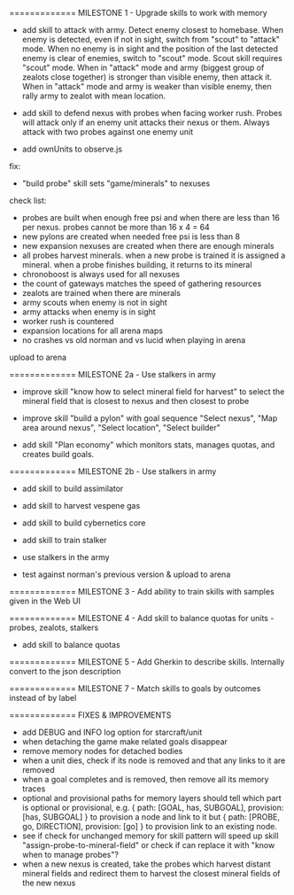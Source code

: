 

============= MILESTONE 1 - Upgrade skills to work with memory

- add skill to attack with army. Detect enemy closest to homebase. When enemy is detected, even if not in sight, switch from "scout" to "attack" mode. When no enemy is in sight and the position of the last detected enemy is clear of enemies, switch to "scout" mode. Scout skill requires "scout" mode. When in "attack" mode and army (biggest group of zealots close together) is stronger than visible enemy, then attack it.  When in "attack" mode and army is weaker than visible enemy, then rally army to zealot with mean location.

- add skill to defend nexus with probes when facing worker rush. Probes will attack only if an enemy unit attacks their nexus or them. Always attack with two probes against one enemy unit

- add ownUnits to observe.js

fix:
  - "build probe" skill sets "game/minerals" to nexuses

check list:
  - probes are built when enough free psi and when there are less than 16 per nexus. probes cannot be more than 16 x 4 = 64
  - new pylons are created when needed free psi is less than 8
  - new expansion nexuses are created when there are enough minerals
  - all probes harvest minerals. when a new probe is trained it is assigned a mineral. when a probe finishes building, it returns to its mineral
  - chronoboost is always used for all nexuses
  - the count of gateways matches the speed of gathering resources
  - zealots are trained when there are minerals
  - army scouts when enemy is not in sight
  - army attacks when enemy is in sight
  - worker rush is countered
  - expansion locations for all arena maps
  - no crashes vs old norman and vs lucid when playing in arena

upload to arena

============= MILESTONE 2a - Use stalkers in army

- improve skill "know how to select mineral field for harvest" to select the mineral field that is closest to nexus and then closest to probe

- improve skill "build a pylon" with goal sequence "Select nexus", "Map area around nexus", "Select location", "Select builder"

- add skill "Plan economy" which monitors stats, manages quotas, and creates build goals.

============= MILESTONE 2b - Use stalkers in army

- add skill to build assimilator
- add skill to harvest vespene gas
- add skill to build cybernetics core
- add skill to train stalker
- use stalkers in the army

- test against norman's previous version & upload to arena

============= MILESTONE 3 - Add ability to train skills with samples given in the Web UI

============= MILESTONE 4 - Add skill to balance quotas for units - probes, zealots, stalkers

- add skill to balance quotas

============= MILESTONE 5 - Add Gherkin to describe skills. Internally convert to the json description

============= MILESTONE 7 - Match skills to goals by outcomes instead of by label

============= FIXES & IMPROVEMENTS

- add DEBUG and INFO log option for starcraft/unit
- when detaching the game make related goals disappear
- remove memory nodes for detached bodies
- when a unit dies, check if its node is removed and that any links to it are removed
- when a goal completes and is removed, then remove all its memory traces
- optional and provisional paths for memory layers should tell which part is optional or provisional, e.g. { path: [GOAL, has, SUBGOAL], provision: [has, SUBGOAL] } to provision a node and link to it but { path: [PROBE, go, DIRECTION], provision: [go] } to provision link to an existing node.
- see if check for unchanged memory for skill pattern will speed up skill "assign-probe-to-mineral-field"
  or check if can replace it with "know when to manage probes"?
- when a new nexus is created, take the probes which harvest distant mineral fields and redirect them to harvest the closest mineral fields of the new nexus
